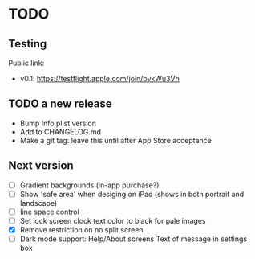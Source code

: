 #  TODO


## Testing
Public link:
- v0.1: https://testflight.apple.com/join/bvkWu3Vn

## TODO a new release
 - Bump Info.plist version
 - Add to CHANGELOG.md
 - Make a git tag: leave this until after App Store acceptance

## Next version

- [ ] Gradient backgrounds (in-app purchase?)
- [ ] Show 'safe area' when desiging on iPad (shows in both portrait and landscape)
- [ ] line space control
- [ ] Set lock screen clock text color to black for pale images
- [x] Remove restriction on no split screen
- [ ] Dark mode support:
    Help/About screens
    Text of message in settings box
